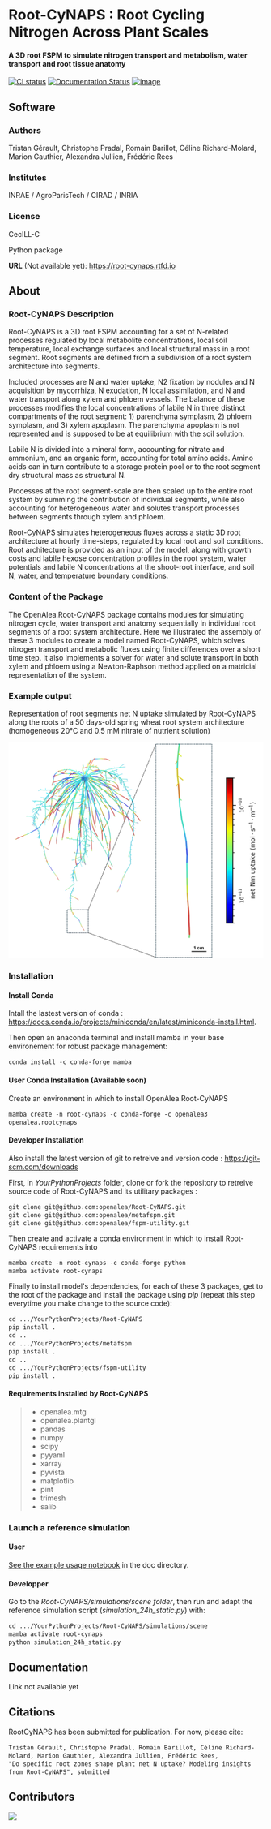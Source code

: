# Root-CyNAPS : Root Cycling Nitrogen Across Plant Scales
#### A 3D root FSPM to simulate nitrogen transport and metabolism, water transport and root tissue anatomy

[![CI status](https://github.com/openalea/root-cynaps/actions/workflows/conda-package-build.yml/badge.svg)](https://github.com/openalea/root-cynaps/actions/workflows/conda-package-build.yml)
[![Documentation Status](https://readthedocs.org/projects/root-cynaps/badge/?version=latest)](https://root-cynaps.readthedocs.io/en/latest/?badge=latest)
[![image](https://anaconda.org/openalea3/openalea.rootcycnaps/badges/version.svg)](https://anaconda.org/openalea3/openalea.rootcynaps)

## Software

### Authors
Tristan Gérault, Christophe Pradal, Romain Barillot, Céline Richard-Molard, Marion Gauthier, Alexandra Jullien, Frédéric Rees

### Institutes

INRAE / AgroParisTech / CIRAD / INRIA

### License

CecILL-C

Python package

**URL** (Not available yet): <https://root-cynaps.rtfd.io>

## About

### Root-CyNAPS Description

Root-CyNAPS is a 3D root FSPM accounting for a set of N-related processes regulated by local metabolite concentrations, local soil temperature, local exchange surfaces and local structural mass in a root segment. Root segments are defined from a subdivision of a root system architecture into segments. 

Included processes are N and water uptake, N2 fixation by nodules and N acquisition by mycorrhiza, N exudation, N local assimilation, and N and water transport along xylem and phloem vessels. The balance of these processes modifies the local concentrations of labile N in three distinct compartments of the root segment: 1) parenchyma symplasm, 2) phloem symplasm, and 3) xylem apoplasm. The parenchyma apoplasm is not represented and is supposed to be at equilibrium with the soil solution. 

Labile N is divided into a mineral form, accounting for nitrate and ammonium, and an organic form, accounting for total amino acids. Amino acids can in turn contribute to a storage protein pool or to the root segment dry structural mass as structural N.

Processes at the root segment-scale are then scaled up to the entire root system by summing the contribution of individual segments, while also accounting for heterogeneous water and solutes transport processes between segments through xylem and phloem. 

Root-CyNAPS simulates heterogeneous fluxes across a static 3D root architecture at hourly time-steps, regulated by local root and soil conditions. Root architecture is provided as an input of the model, along with growth costs and labile hexose concentration profiles in the root system, water potentials and labile N concentrations at the shoot-root interface, and soil N, water, and temperature boundary conditions.

### Content of the Package

The OpenAlea.Root-CyNAPS package contains modules for simulating nitrogen cycle, water transport and anatomy sequentially in individual root segments of a root system architecture. Here we illustrated the assembly of these 3 modules to create a model named Root-CyNAPS, which solves nitrogen transport and metabolic fluxes using finite differences over a short time step. It also implements a solver for water and solute transport in both xylem and phloem using a Newton-Raphson method applied on a matricial representation of the system. 

### Example output

Representation of root segments net N uptake simulated by Root-CyNAPS along the roots of a 50 days-old spring wheat root system architecture (homogeneous 20°C and 0.5 mM nitrate of nutrient solution)

![Figure not found](doc/data/Fig_1.png)

### Installation

#### Install Conda

Intall the lastest version of conda : https://docs.conda.io/projects/miniconda/en/latest/miniconda-install.html.  

Then open an anaconda terminal and install mamba in your base environement for robust package management: 
```
conda install -c conda-forge mamba
```


#### User Conda Installation (Available soon)

Create an environment in which to install OpenAlea.Root-CyNAPS
```
mamba create -n root-cynaps -c conda-forge -c openalea3 openalea.rootcynaps
```


#### Developer Installation

Also install the latest version of git to retreive and version code : https://git-scm.com/downloads

First, in *YourPythonProjects* folder, clone or fork the repository to retreive source code of Root-CyNAPS and its utilitary packages :
```
git clone git@github.com:openalea/Root-CyNAPS.git
git clone git@github.com:openalea/metafspm.git
git clone git@github.com:openalea/fspm-utility.git
```

Then create and activate a conda environment in which to install Root-CyNAPS requirements into
```
mamba create -n root-cynaps -c conda-forge python
mamba activate root-cynaps
```

Finally to install model's dependencies, for each of these 3 packages, get to the root of the package and install the package using *pip* (repeat this step everytime you make change to the source code):

```
cd .../YourPythonProjects/Root-CyNAPS
pip install .
cd ..
cd .../YourPythonProjects/metafspm
pip install .
cd ..
cd .../YourPythonProjects/fspm-utility
pip install .
```


#### Requirements installed by Root-CyNAPS

> -   openalea.mtg
> -   openalea.plantgl
> -   pandas
> -   numpy
> -   scipy
> -   pyyaml
> -   xarray
> -   pyvista
> -   matplotlib
> -   pint
> -   trimesh
> -   salib

### Launch a reference simulation

#### User

[See the example usage notebook](doc/notebooks/example_notebook_24h_static.ipynb) in the doc directory.

#### Developper
Go to the *Root-CyNAPS/simulations/scene folder*, then run and adapt the reference simulation script (*simulation_24h_static.py*) with:
```
cd .../YourPythonProjects/Root-CyNAPS/simulations/scene
mamba activate root-cynaps
python simulation_24h_static.py
```

## Documentation

Link not available yet

## Citations

RootCyNAPS has been submitted for publication. For now, please cite:

    Tristan Gérault, Christophe Pradal, Romain Barillot, Céline Richard-Molard, Marion Gauthier, Alexandra Jullien, Frédéric Rees, 
    "Do specific root zones shape plant net N uptake? Modeling insights from Root-CyNAPS", submitted

## Contributors

<a href="https://github.com/openalea/root-cynaps/graphs/contributors">
  <img src="https://contrib.rocks/image?repo=openalea/root-cynaps" />
</a>